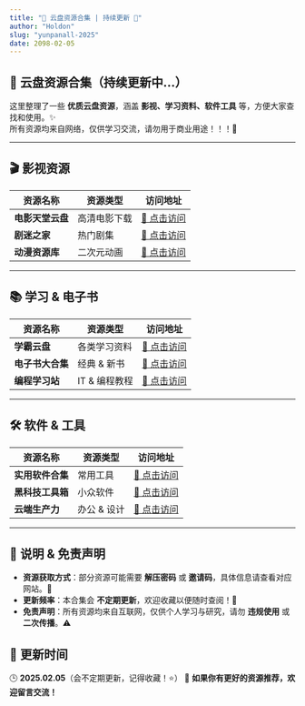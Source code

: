 ```yaml
---
title: "📁 云盘资源合集 | 持续更新 🚀"
author: "Holdon"
slug: "yunpanall-2025"
date: 2098-02-05
---
```


## 📌 云盘资源合集（持续更新中…）  

这里整理了一些 **优质云盘资源**，涵盖 **影视、学习资料、软件工具** 等，方便大家查找和使用。✨  
所有资源均来自网络，仅供学习交流，请勿用于商业用途！！！📢  

---

## 🎬 影视资源  

| 资源名称 | 资源类型 | 访问地址 |
|----------|---------|---------|
| **电影天堂云盘** | 高清电影下载 | [🔗 点击访问](#) |
| **剧迷之家** | 热门剧集 | [🔗 点击访问](#) |
| **动漫资源库** | 二次元动画 | [🔗 点击访问](#) |

---

## 📚 学习 & 电子书  

| 资源名称 | 资源类型 | 访问地址 |
|----------|---------|---------|
| **学霸云盘** | 各类学习资料 | [🔗 点击访问](#) |
| **电子书大合集** | 经典 & 新书 | [🔗 点击访问](#) |
| **编程学习站** | IT & 编程教程 | [🔗 点击访问](#) |

---

## 🛠️ 软件 & 工具  

| 资源名称 | 资源类型 | 访问地址 |
|----------|---------|---------|
| **实用软件合集** | 常用工具 | [🔗 点击访问](https://pan.baidu.com/s/1SkwfBNZiIoth6bjkUpG9nA) |
| **黑科技工具箱** | 小众软件 | [🔗 点击访问](#) |
| **云端生产力** | 办公 & 设计 | [🔗 点击访问](#) |

---

## 📝 说明 & 免责声明  

- **资源获取方式**：部分资源可能需要 **解压密码** 或 **邀请码**，具体信息请查看对应网站。🔑  
- **更新频率**：本合集会 **不定期更新**，欢迎收藏以便随时查阅！📌  
- **免责声明**：所有资源均来自互联网，仅供个人学习与研究，请勿 **违规使用** 或 **二次传播**。⚠️  

## 🔄 更新时间  
🕒 **2025.02.05**（会不定期更新，记得收藏！⭐） 
🚀 **如果你有更好的资源推荐，欢迎留言交流！**  
